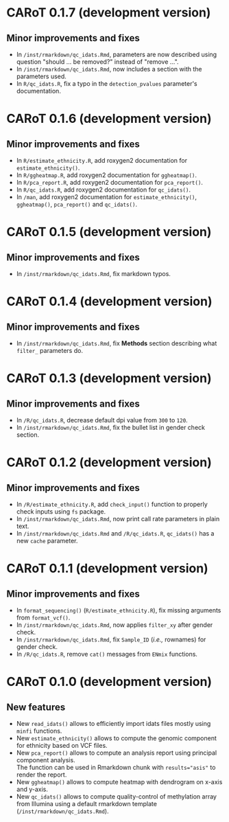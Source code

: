 # CARoT 0.1.7 (development version)

## Minor improvements and fixes

* In `/inst/rmarkdown/qc_idats.Rmd`, parameters are now described using question "should ... be removed?" 
    instead of "remove ...".
* In `/inst/rmarkdown/qc_idats.Rmd`, now includes a section with the parameters used.
* In `R/qc_idats.R`, fix a typo in the `detection_pvalues` parameter's documentation.

# CARoT 0.1.6 (development version)

## Minor improvements and fixes

* In `R/estimate_ethnicity.R`, add roxygen2 documentation for `estimate_ethnicity()`.
* In `R/ggheatmap.R`, add roxygen2 documentation for `ggheatmap()`.
* In `R/pca_report.R`, add roxygen2 documentation for `pca_report()`.
* In `R/qc_idats.R`, add roxygen2 documentation for `qc_idats()`.
* In `/man`, add roxygen2 documentation for `estimate_ethnicity()`, `ggheatmap()`, `pca_report()` and `qc_idats()`.

# CARoT 0.1.5 (development version)

## Minor improvements and fixes

* In `/inst/rmarkdown/qc_idats.Rmd`, fix markdown typos.

# CARoT 0.1.4 (development version)

## Minor improvements and fixes

* In `/inst/rmarkdown/qc_idats.Rmd`, fix __Methods__ section describing what `filter_` parameters do.

# CARoT 0.1.3 (development version)

## Minor improvements and fixes

* In `/R/qc_idats.R`, decrease default dpi value from `300` to `120`.
* In `/inst/rmarkdown/qc_idats.Rmd`, fix the bullet list in gender check section.

# CARoT 0.1.2 (development version)

## Minor improvements and fixes

* In `/R/estimate_ethnicity.R`, add `check_input()` function to properly check inputs using `fs` package.
* In `/inst/rmarkdown/qc_idats.Rmd`, now print call rate parameters in plain text.
* In `/inst/rmarkdown/qc_idats.Rmd` and `/R/qc_idats.R`, `qc_idats()` has a new `cache` parameter.


# CARoT 0.1.1 (development version)

## Minor improvements and fixes

* In `format_sequencing()` (`R/estimate_ethnicity.R`), fix missing arguments from `format_vcf()`.
* In `/inst/rmarkdown/qc_idats.Rmd`, now applies `filter_xy` after gender check.
* In `/inst/rmarkdown/qc_idats.Rmd`, fix `Sample_ID` (*i.e.,* rownames) for gender check.
* In `/R/qc_idats.R`, remove `cat()` messages from `ENmix` functions.


# CARoT 0.1.0 (development version)

## New features

* New `read_idats()` allows to efficiently import idats files mostly using `minfi` functions.
* New `estimate_ethnicity()` allows to compute the genomic component for ethnicity based on VCF files.
* New `pca_report()` allows to compute an analysis report using principal component analysis.  
  The function can be used in Rmarkdown chunk with `results="asis"` to render the report.
* New `ggheatmap()` allows to compute heatmap with dendrogram on x-axis and y-axis.
* New `qc_idats()` allows to compute quality-control of methylation array from Illumina using a default rmarkdown template (`/inst/rmarkdown/qc_idats.Rmd`).
